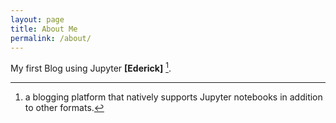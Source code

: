 ```yaml
---
layout: page
title: About Me
permalink: /about/
---
```


My first Blog using Jupyter **[Ederick]** [^1].



[^1]:a blogging platform that natively supports Jupyter notebooks in addition to other formats.

